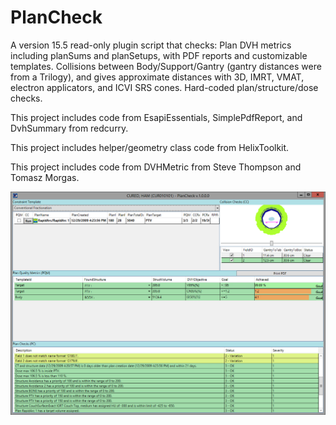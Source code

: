 # PlanCheck

A version 15.5 read-only plugin script that checks:
Plan DVH metrics including planSums and planSetups, with PDF reports and customizable templates.
Collisions between Body/Support/Gantry (gantry distances were from a Trilogy), and gives approximate distances with 3D, IMRT, VMAT, electron applicators, and ICVI SRS cones.
Hard-coded plan/structure/dose checks.

This project includes code from EsapiEssentials, SimplePdfReport, and DvhSummary from redcurry.

This project includes helper/geometry class code from HelixToolkit.

This project includes code from DVHMetric from Steve Thompson and Tomasz Morgas.

![alt text](https://github.com/LDClark/PlanCheck/blob/master/TestCase.png)
